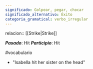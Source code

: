```yaml
---
significado: Golpear, pegar, chocar
significado_alternativo: Éxito
categoria_gramatical: verbo_irregular
---
```

relacion:: [[Strike|Strike]]

***Pasado***: Hit
***Participio***: Hit 

#vocabulario

- "Isabella hit her sister on the head"
